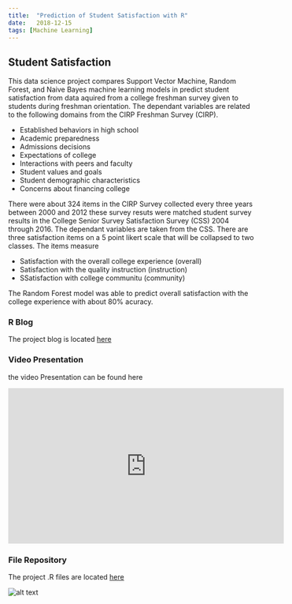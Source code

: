 ```yaml
---
title:  "Prediction of Student Satisfaction with R"
date:   2018-12-15
tags: [Machine Learning]
---
```

## Student Satisfaction

This data science project compares Support Vector Machine, Random Forest, and Naive Bayes 
machine learning models in predict student satisfaction from data aquired from a college 
freshman survey given to students during freshman orientation. The dependant variables are 
related to the following domains from the CIRP Freshman Survey (CIRP).  

- Established behaviors in high school
- Academic preparedness
- Admissions decisions
- Expectations of college
- Interactions with peers and faculty
- Student values and goals
- Student demographic characteristics
- Concerns about financing college

There were about 324 items in the CIRP Survey collected every three years between 2000 and 2012 these survey resuts were matched student survey results in the College Senior Survey Satisfaction Survey (CSS) 2004 through 2016. The dependant variables are taken from the CSS. There are three satisfaction items on a 5 point likert scale that will be collapsed to two classes. The items measure

- Satisfaction with the overall college experience (overall)
- Satisfaction with the quality instruction (instruction)
- SSatisfaction with college communitu (community)

The Random Forest model was able to predict overall satisfaction with the college experience with about 80% acuracy.

### R Blog

The project blog is located [here](https://joshua-farrell.github.io/projects/student-main.html)

### Video Presentation

the video Presentation can be found here
<iframe width="560" height="315" src="https://www.youtube.com/embed/q9rZebt7lqo" frameborder="0" allow="accelerometer; autoplay; encrypted-media; gyroscope; picture-in-picture" allowfullscreen></iframe>

### File Repository

The project .R files are located [here](https://github.com/joshua-farrell/joshua-farrell.github.io/tree/master/projects/student)


![alt text](https://github.com/joshua-farrell.github.com/images/CHOOSE_RELIGIOUS-SAT_OVERALL.png)



